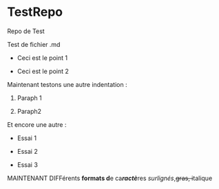 # TestRepo
Repo de Test

Test de fichier .md

-   Ceci est le point 1

-   Ceci est le point 2

Maintenant testons une autre indentation :

1.  Paraph 1

2.  Paraph2

Et encore une autre :

-   Essai 1

-   Essai 2

-   Essai 3

MAINTENANT DIFFérents **formats d**e ca***ractè***res *surlignés*,~~gras, i~~talique
